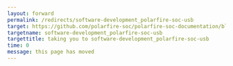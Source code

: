 ```yaml
---
layout: forward
permalink: /redirects/software-development_polarfire-soc-usb
target: https://github.com/polarfire-soc/polarfire-soc-documentation/blob/master/software-development/polarfire-soc-usb.md
targetname: software-development_polarfire-soc-usb
targettitle: taking you to software-development_polarfire-soc-usb
time: 0
message: this page has moved
---
```

